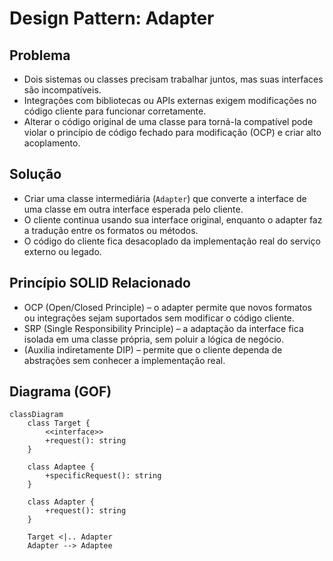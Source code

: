 # Design Pattern: Adapter

## Problema

* Dois sistemas ou classes precisam trabalhar juntos, mas suas interfaces são incompatíveis.
* Integrações com bibliotecas ou APIs externas exigem modificações no código cliente para funcionar corretamente.
* Alterar o código original de uma classe para torná-la compatível pode violar o princípio de código fechado para modificação (OCP) e criar alto acoplamento.

## Solução

* Criar uma classe intermediária (`Adapter`) que converte a interface de uma classe em outra interface esperada pelo cliente.
* O cliente continua usando sua interface original, enquanto o adapter faz a tradução entre os formatos ou métodos.
* O código do cliente fica desacoplado da implementação real do serviço externo ou legado.


## Princípio SOLID Relacionado

* OCP (Open/Closed Principle) – o adapter permite que novos formatos ou integrações sejam suportados sem modificar o código cliente.
* SRP (Single Responsibility Principle) – a adaptação da interface fica isolada em uma classe própria, sem poluir a lógica de negócio.
* (Auxilia indiretamente DIP) – permite que o cliente dependa de abstrações sem conhecer a implementação real.

## Diagrama (GOF)

```mermaid
classDiagram
    class Target {
        <<interface>>
        +request(): string
    }

    class Adaptee {
        +specificRequest(): string
    }

    class Adapter {
        +request(): string
    }

    Target <|.. Adapter
    Adapter --> Adaptee